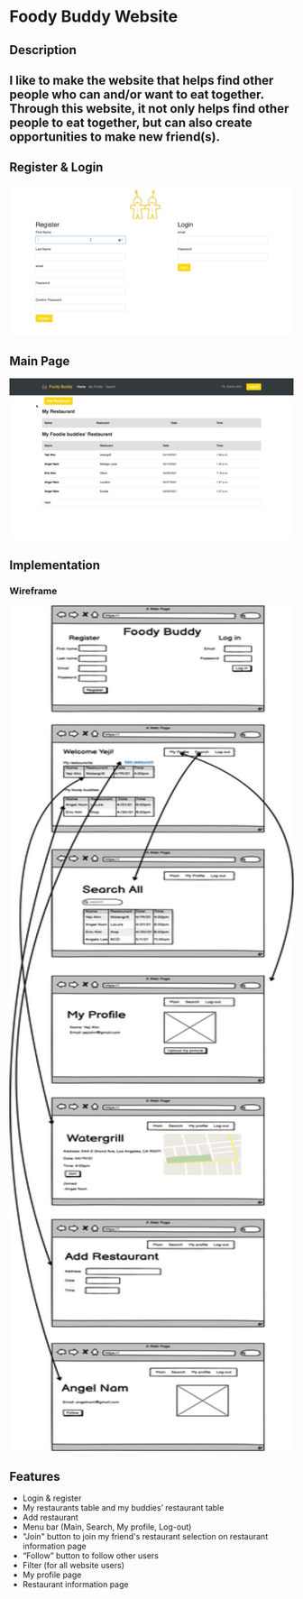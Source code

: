 # Foody Buddy Website

## Description
<h2>
I like to make the website that helps find other people who can and/or want to eat
together.
<span>
Through this website, it not only helps find other people to eat together, but can also
create opportunities to make new friend(s).</h2>

## Register & Login
<img src="https://github.com/yejiahn93/foody_buddy/blob/main/foody_app/static/foody_buddy_login_register.gif">

## Main Page
<img src="https://github.com/yejiahn93/foody_buddy/blob/main/foody_app/static/Foody_buddy_main.gif">

## Implementation
<h3>Wireframe</h3>
<img src="foody_app/static/Foody_Buddy.png" width="700" height="1500">

## Features
<ul>
  <li> Login &amp; register</li>
  <li> My restaurants table and my buddies’ restaurant table</li>
  <li> Add restaurant</li>
  <li> Menu bar (Main, Search, My profile, Log-out)</li>
  <li> &quot;Join&quot; button to join my friend&#39;s restaurant selection on restaurant information
  page</li>
  <li> “Follow” button to follow other users</li>
  <li> Filter (for all website users)</li>
  <li> My profile page</li>
  <li> Restaurant information page</li>
</ul>
